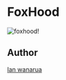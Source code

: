 # FoxHood

![foxhood!](//hood/static/img/screen.png)

## Author

[Ian wanarua](https://github.com/Ianwanarua)